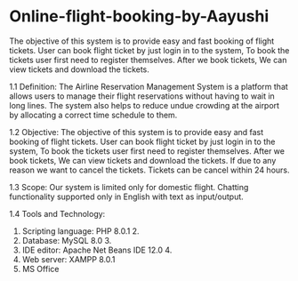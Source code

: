 # Online-flight-booking-by-Aayushi
The objective of this system is to provide easy and fast booking of flight tickets. User can book flight ticket by just login in to the system, To book the tickets user first need to register themselves. After we book tickets, We can view tickets and download the tickets.

1.1 Definition:
The Airline Reservation Management System is a platform that allows users to
manage their flight reservations without having to wait in long lines. The system
also helps to reduce undue crowding at the airport by allocating a correct time
schedule to them. 

1.2 Objective:
The objective of this system is to provide easy and fast booking of flight tickets. User can book flight ticket by just login in to the system, To book the tickets user
first need to register themselves. After we book tickets, We can view tickets and
download
the tickets. If due to any reason we want to cancel the tickets. Tickets can be
cancel within 24 hours. 

1.3 Scope:
Our system is limited only for domestic flight. Chatting
functionality supported only in English with text as input/output.

1.4 Tools and Technology:
1. Scripting language: PHP 8.0.1 2.
2. Database: MySQL 8.0 3.
3.  IDE editor: Apache Net Beans IDE 12.0 4.
4.   Web server: XAMPP 8.0.1
5. MS Office
